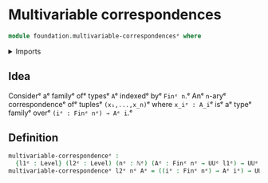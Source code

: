 # Multivariable correspondences

```agda
module foundation.multivariable-correspondencesᵉ where
```

<details><summary>Imports</summary>

```agda
open import elementary-number-theory.natural-numbersᵉ

open import foundation.universe-levelsᵉ

open import univalent-combinatorics.standard-finite-typesᵉ
```

</details>

## Idea

Considerᵉ aᵉ familyᵉ ofᵉ typesᵉ `A`ᵉ indexedᵉ byᵉ `Finᵉ n`.ᵉ Anᵉ `n`-aryᵉ correspondenceᵉ ofᵉ
tuplesᵉ `(x₁,...,x_n)`ᵉ where `x_iᵉ : A_i`ᵉ isᵉ aᵉ typeᵉ familyᵉ overᵉ
`(iᵉ : Finᵉ nᵉ) → Aᵉ i`.ᵉ

## Definition

```agda
multivariable-correspondenceᵉ :
  {l1ᵉ : Level} (l2ᵉ : Level) (nᵉ : ℕᵉ) (Aᵉ : Finᵉ nᵉ → UUᵉ l1ᵉ) → UUᵉ (l1ᵉ ⊔ lsuc l2ᵉ)
multivariable-correspondenceᵉ l2ᵉ nᵉ Aᵉ = ((iᵉ : Finᵉ nᵉ) → Aᵉ iᵉ) → UUᵉ l2ᵉ
```